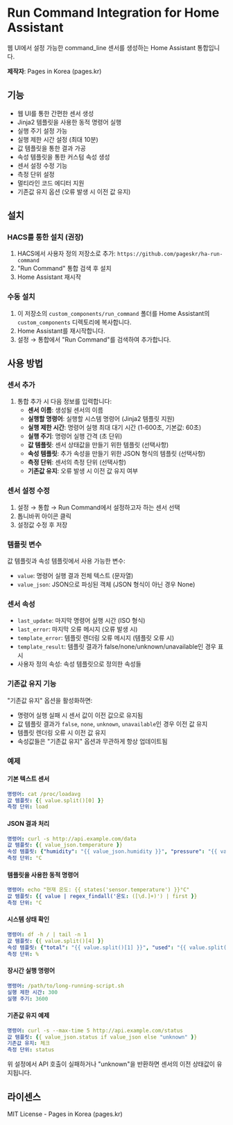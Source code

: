 # Run Command Integration for Home Assistant

웹 UI에서 설정 가능한 command_line 센서를 생성하는 Home Assistant 통합입니다.

**제작자**: Pages in Korea (pages.kr)

## 기능

- 웹 UI를 통한 간편한 센서 생성
- Jinja2 템플릿을 사용한 동적 명령어 실행
- 실행 주기 설정 가능
- 실행 제한 시간 설정 (최대 10분)
- 값 템플릿을 통한 결과 가공
- 속성 템플릿을 통한 커스텀 속성 생성
- 센서 설정 수정 기능
- 측정 단위 설정
- 멀티라인 코드 에디터 지원
- 기존값 유지 옵션 (오류 발생 시 이전 값 유지)

## 설치

### HACS를 통한 설치 (권장)

1. HACS에서 사용자 정의 저장소로 추가: `https://github.com/pageskr/ha-run-command`
2. "Run Command" 통합 검색 후 설치
3. Home Assistant 재시작

### 수동 설치

1. 이 저장소의 `custom_components/run_command` 폴더를 Home Assistant의 `custom_components` 디렉토리에 복사합니다.
2. Home Assistant를 재시작합니다.
3. 설정 → 통합에서 "Run Command"를 검색하여 추가합니다.

## 사용 방법

### 센서 추가

1. 통합 추가 시 다음 정보를 입력합니다:
   - **센서 이름**: 생성될 센서의 이름
   - **실행할 명령어**: 실행할 시스템 명령어 (Jinja2 템플릿 지원)
   - **실행 제한 시간**: 명령어 실행 최대 대기 시간 (1-600초, 기본값: 60초)
   - **실행 주기**: 명령어 실행 간격 (초 단위)
   - **값 템플릿**: 센서 상태값을 만들기 위한 템플릿 (선택사항)
   - **속성 템플릿**: 추가 속성을 만들기 위한 JSON 형식의 템플릿 (선택사항)
   - **측정 단위**: 센서의 측정 단위 (선택사항)
   - **기존값 유지**: 오류 발생 시 이전 값 유지 여부

### 센서 설정 수정

1. 설정 → 통합 → Run Command에서 설정하고자 하는 센서 선택
2. 톱니바퀴 아이콘 클릭
3. 설정값 수정 후 저장

### 템플릿 변수

값 템플릿과 속성 템플릿에서 사용 가능한 변수:
- `value`: 명령어 실행 결과 전체 텍스트 (문자열)
- `value_json`: JSON으로 파싱된 객체 (JSON 형식이 아닌 경우 None)

### 센서 속성

- `last_update`: 마지막 명령어 실행 시간 (ISO 형식)
- `last_error`: 마지막 오류 메시지 (오류 발생 시)
- `template_error`: 템플릿 렌더링 오류 메시지 (템플릿 오류 시)
- `template_result`: 템플릿 결과가 false/none/unknown/unavailable인 경우 표시
- 사용자 정의 속성: 속성 템플릿으로 정의한 속성들

### 기존값 유지 기능

"기존값 유지" 옵션을 활성화하면:
- 명령어 실행 실패 시 센서 값이 이전 값으로 유지됨
- 값 템플릿 결과가 `false`, `none`, `unknown`, `unavailable`인 경우 이전 값 유지
- 템플릿 렌더링 오류 시 이전 값 유지
- 속성값들은 "기존값 유지" 옵션과 무관하게 항상 업데이트됨

### 예제

#### 기본 텍스트 센서
```yaml
명령어: cat /proc/loadavg
값 템플릿: {{ value.split()[0] }}
측정 단위: load
```

#### JSON 결과 처리
```yaml
명령어: curl -s http://api.example.com/data
값 템플릿: {{ value_json.temperature }}
속성 템플릿: {"humidity": "{{ value_json.humidity }}", "pressure": "{{ value_json.pressure }}", "raw_data": "{{ value }}"}
측정 단위: °C
```

#### 템플릿을 사용한 동적 명령어
```yaml
명령어: echo "현재 온도: {{ states('sensor.temperature') }}°C"
값 템플릿: {{ value | regex_findall('온도: ([\d.]+)') | first }}
측정 단위: °C
```

#### 시스템 상태 확인
```yaml
명령어: df -h / | tail -n 1
값 템플릿: {{ value.split()[4] }}
속성 템플릿: {"total": "{{ value.split()[1] }}", "used": "{{ value.split()[2] }}", "available": "{{ value.split()[3] }}"}
측정 단위: %
```

#### 장시간 실행 명령어
```yaml
명령어: /path/to/long-running-script.sh
실행 제한 시간: 300
실행 주기: 3600
```

#### 기존값 유지 예제
```yaml
명령어: curl -s --max-time 5 http://api.example.com/status
값 템플릿: {{ value_json.status if value_json else "unknown" }}
기존값 유지: 체크
측정 단위: status
```
위 설정에서 API 호출이 실패하거나 "unknown"을 반환하면 센서의 이전 상태값이 유지됩니다.

## 라이센스

MIT License - Pages in Korea (pages.kr)
